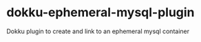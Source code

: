 dokku-ephemeral-mysql-plugin
============================

Dokku plugin to create and link to an ephemeral mysql container
